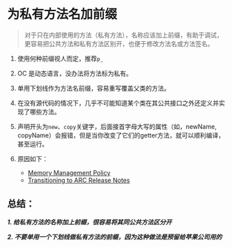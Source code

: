 # 为私有方法名加前缀

> 对于只在内部使用的方法（私有方法），名称应该加上前缀，有助于调试，更容易把公共方法和私有方法区别开，也便于修改方法名或方法签名。

1. 使用何种前缀视人而定，推荐`p_`

2. OC 是动态语言，没办法将方法标为私有。
3. 单用下划线作为方法名前缀，容易重写覆盖父类的方法。
4. 在没有源代码的情况下，几乎不可能知道某个类在其公共接口之外还定义并实现了哪些方法。
5. 声明开头为`new`、`copy`关键字，后面接首字母大写的属性（如，newName, copyName）会报错，但是当你改变了它们的getter方法，就可以顺利编译，甚至运行。
6. 原因如下：
	
	* [Memory Management Policy](https://developer.apple.com/library/content/documentation/Cocoa/Conceptual/MemoryMgmt/Articles/mmRules.html)
	* [Transitioning to ARC Release Notes](https://developer.apple.com/library/content/releasenotes/ObjectiveC/RN-TransitioningToARC/Introduction/Introduction.html)

## 总结：
***1. 给私有方法的名称加上前缀，很容易将其同公共方法区分开***

***2. 不要单用一个下划线做私有方法的前缀，因为这种做法是预留给苹果公司用的***



